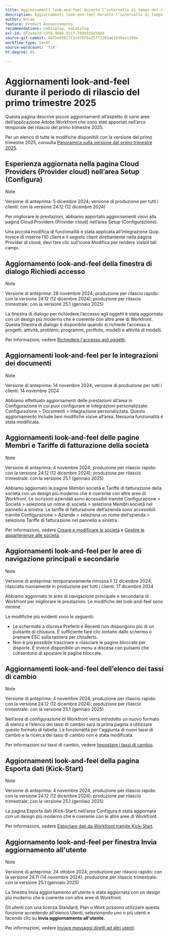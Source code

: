 ```yaml
---
title: Aggiornamenti look-and-feel durante l’intervallo di tempo del rilascio del primo trimestre 2025
description: Aggiornamenti look-and-feel durante l’intervallo di tempo del rilascio del primo trimestre 2025
author: Nolan
feature: Product Announcements
recommendations: noDisplay, noCatalog
exl-id: 6f2a4a3d-c35b-468b-9ccf-789455de50d4
source-git-commit: 8475e93b27f2c47bf8a25ff3283a61830aa129de
workflow-type: tm+mt
source-wordcount: '714'
ht-degree: 0%

---
```


# Aggiornamenti look-and-feel durante il periodo di rilascio del primo trimestre 2025

Questa pagina descrive piccoli aggiornamenti all’aspetto di varie aree dell’applicazione Adobe Workfront che sono stati apportati nell’arco temporale del rilascio del primo trimestre 2025.

Per un elenco di tutte le modifiche disponibili con la versione del primo trimestre 2025, consulta [Panoramica sulla versione del primo trimestre 2025](/help/quicksilver/product-announcements/product-releases/25-q1-release-activity/25-q1-release-overview.md).

## Esperienza aggiornata nella pagina Cloud Providers (Provider cloud) nell’area Setup (Configura)

>[!NOTE]
>
>Versione di anteprima: 5 dicembre 2024; versione di produzione per tutti i clienti: con la versione 24.12 (12 dicembre 2024)

Per migliorare le prestazioni, abbiamo apportato aggiornamenti visivi alla pagina Cloud Providers (Provider cloud) nell’area Setup (Configurazione).

Una piccola modifica di funzionalità è stata applicata all’integrazione Quip. Invece di inserire l’ID client e il segreto client direttamente nella pagina Provider di cloud, devi fare clic sull’icona Modifica per rendere visibili tali campi.

## Aggiornamento look-and-feel della finestra di dialogo Richiedi accesso

>[!NOTE]
>
>Versione di anteprima: 28 novembre 2024; produzione per rilascio rapido: con la versione 24.12 (12 dicembre 2024); produzione per rilascio trimestrale: con la versione 25.1 (gennaio 2025)

La finestra di dialogo per richiedere l’accesso agli oggetti è stata aggiornata con un design più moderno che è coerente con altre aree di Workfront. Questa finestra di dialogo è disponibile quando si richiede l’accesso a progetti, attività, problemi, programmi, portfolio, modelli e attività di modelli.

Per informazioni, vedere [Richiedere l&#39;accesso agli oggetti](/help/quicksilver/workfront-basics/grant-and-request-access-to-objects/request-access.md).

## Aggiornamenti look-and-feel per le integrazioni dei documenti

>[!NOTE]
>
>Versione di anteprima: 14 novembre 2024; versione di produzione per tutti i clienti: 14 novembre 2024

Abbiamo effettuato aggiornamenti delle prestazioni all’area in Configurazione in cui puoi configurare le integrazioni personalizzate: Configurazione > Documenti > Integrazione personalizzata. Questo aggiornamento include lievi modifiche visive all’area. Nessuna funzionalità è stata modificata.

## Aggiornamenti look-and-feel delle pagine Membri e Tariffe di fatturazione della società

>[!NOTE]
>
>Versione di anteprima: 4 novembre 2024; produzione per rilascio rapido: con la versione 24.12 (12 dicembre 2024); produzione per rilascio trimestrale: con la versione 25.1 (gennaio 2025)

Abbiamo aggiornato le pagine Membri società e Tariffe di fatturazione della società con un design più moderno che è coerente con altre aree di Workfront. Le iscrizioni aziendali sono accessibili tramite Configurazione > Società > seleziona un nome di società > seleziona Membri società nel pannello a sinistra. Le tariffe di fatturazione dell’azienda sono accessibili tramite Configurazione > Aziende > seleziona un nome dell’azienda > seleziona Tariffe di fatturazione nel pannello a sinistra.

Per informazioni, vedere [Creare e modificare le società](/help/quicksilver/administration-and-setup/set-up-workfront/organizational-setup/create-and-edit-companies.md) e [Gestire le appartenenze alle società](/help/quicksilver/administration-and-setup/set-up-workfront/organizational-setup/manage-company-memberships.md).

## Aggiornamenti look-and-feel per le aree di navigazione principali e secondarie

>[!NOTE]
>
>Versione di anteprima: temporaneamente rimossa il 12 dicembre 2024; rilasciata nuovamente in produzione per tutti i clienti: 17 dicembre 2024

Abbiamo aggiornato le aree di navigazione principale e secondaria di Workfront per migliorare le prestazioni. Le modifiche del look-and-feel sono minime.

Le modifiche più evidenti sono le seguenti:

* Le schermate a discesa Preferiti e Recenti non dispongono più di un pulsante di chiusura. È sufficiente fare clic lontano dallo schermo o premere ESC sulla tastiera per chiuderlo.
* Non è più possibile trascinare e rilasciare le pagine bloccate per disporle. È invece disponibile un menu a discesa con pulsanti che consentono di spostare le pagine bloccate.

## Aggiornamenti look-and-feel dell’elenco dei tassi di cambio

>[!NOTE]
>
>Versione di anteprima: 4 novembre 2024; produzione per rilascio rapido: con la versione 24.12 (12 dicembre 2024); produzione per rilascio trimestrale: con la versione 25.1 (gennaio 2025)

Nell’area di configurazione di Workfront verrà introdotto un nuovo formato di elenco e l’elenco dei tassi di cambio sarà la prima pagina a utilizzare questo formato di tabella. La funzionalità per l&#39;aggiunta di nuovi tassi di cambio e la ricerca dei tassi di cambio non è stata modificata.

Per informazioni sui tassi di cambio, vedere [Impostare i tassi di cambio](/help/quicksilver/administration-and-setup/manage-workfront/exchange-rates/set-up-exchange-rates.md).

## Aggiornamenti look-and-feel della pagina Esporta dati (Kick-Start)

>[!NOTE]
>
>Versione di anteprima: 4 novembre 2024; produzione per rilascio rapido: con la versione 24.12 (12 dicembre 2024); produzione per rilascio trimestrale: con la versione 25.1 (gennaio 2025)

La pagina Esporta dati (Kick-Start) nell’area Configura è stata aggiornata con un design più moderno che è coerente con le altre aree di Workfront.

Per informazioni, vedere [Esportare dati da Workfront tramite Kick-Start](/help/quicksilver/administration-and-setup/manage-workfront/using-kick-starts/export-data-from-wf-via-kick-starts.md).

## Aggiornamento look-and-feel per finestra Invia aggiornamento all&#39;utente

>[!NOTE]
>
>Versione di anteprima: 24 ottobre 2024; produzione per rilascio rapido: con la versione 24.11 (14 novembre 2024); produzione per rilascio trimestrale: con la versione 25.1 (gennaio 2025)

La finestra Invia aggiornamento all’utente è stata aggiornata con un design più moderno che è coerente con altre aree di Workfront.

Gli utenti con una licenza Standard, Plan o Work possono utilizzare questa funzione accedendo all&#39;elenco Utenti, selezionando uno o più utenti e facendo clic su **Invia aggiornamento all&#39;utente**.

Per informazioni, vedere [Inviare messaggi diretti ad altri utenti](/help/quicksilver/people-teams-and-groups/work-directly-with-others/send-direct-messages-to-other-users.md).
